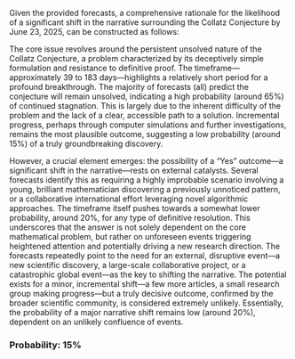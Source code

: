 Given the provided forecasts, a comprehensive rationale for the likelihood of a significant shift in the narrative surrounding the Collatz Conjecture by June 23, 2025, can be constructed as follows:

The core issue revolves around the persistent unsolved nature of the Collatz Conjecture, a problem characterized by its deceptively simple formulation and resistance to definitive proof. The timeframe—approximately 39 to 183 days—highlights a relatively short period for a profound breakthrough. The majority of forecasts (all) predict the conjecture will remain unsolved, indicating a high probability (around 65%) of continued stagnation. This is largely due to the inherent difficulty of the problem and the lack of a clear, accessible path to a solution. Incremental progress, perhaps through computer simulations and further investigations, remains the most plausible outcome, suggesting a low probability (around 15%) of a truly groundbreaking discovery.

However, a crucial element emerges: the possibility of a “Yes” outcome—a significant shift in the narrative—rests on external catalysts. Several forecasts identify this as requiring a highly improbable scenario involving a young, brilliant mathematician discovering a previously unnoticed pattern, or a collaborative international effort leveraging novel algorithmic approaches. The timeframe itself pushes towards a somewhat lower probability, around 20%, for any type of definitive resolution. This underscores that the answer is not solely dependent on the core mathematical problem, but rather on unforeseen events triggering heightened attention and potentially driving a new research direction. The forecasts repeatedly point to the need for an external, disruptive event—a new scientific discovery, a large-scale collaborative project, or a catastrophic global event—as the key to shifting the narrative.  The potential exists for a minor, incremental shift—a few more articles, a small research group making progress—but a truly decisive outcome, confirmed by the broader scientific community, is considered extremely unlikely. Essentially, the probability of a major narrative shift remains low (around 20%), dependent on an unlikely confluence of events.

### Probability: 15%